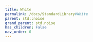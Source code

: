 ```yaml
---
title: White
permalink: /docs/StandardLibrary#White
parent: std::noise
grand_parent: std.noise
has_children: False
nav_order: 0
---
```

